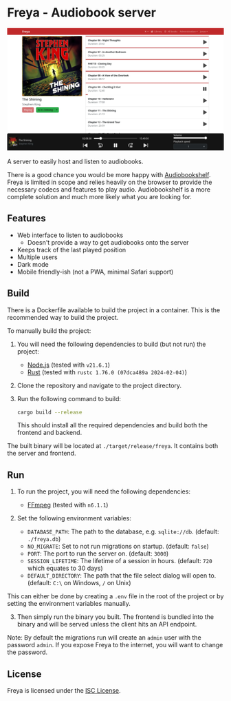 # Freya - Audiobook server

![Book details view of in the Freya web frontend](./freya.webp)

A server to easily host and listen to audiobooks.

There is a good chance you would be more happy with [Audiobookshelf](https://github.com/advplyr/audiobookshelf).
Freya is limited in scope and relies heavily on the browser to provide the necessary
codecs and features to play audio. Audiobookshelf is a more complete solution and much more
likely what you are looking for.

## Features

- Web interface to listen to audiobooks
  - Doesn't provide a way to get audiobooks onto the server
- Keeps track of the last played position
- Multiple users
- Dark mode
- Mobile friendly-ish (not a PWA, minimal Safari support)

## Build

There is a Dockerfile available to build the project in a container. This is the recommended way to
build the project.

To manually build the project:

1. You will need the following dependencies to build (but not run) the project:

   - [Node.js](https://nodejs.org/en/) (tested with `v21.6.1`)
   - [Rust](https://www.rust-lang.org/tools/install) (tested with `rustc 1.76.0 (07dca489a 2024-02-04)`)

2. Clone the repository and navigate to the project directory.

3. Run the following command to build:

   ```bash
   cargo build --release
   ```

   This should install all the required dependencies and build both the frontend and backend.

The built binary will be located at `./target/release/freya`. It contains both the server and
frontend.

## Run

1. To run the project, you will need the following dependencies:

   - [FFmpeg](https://ffmpeg.org/download.html) (tested with `n6.1.1`)

2. Set the following environment variables:
   - `DATABASE_PATH`: The path to the database, e.g. `sqlite://db`. (default: `./freya.db`)
   - `NO_MIGRATE`: Set to not run migrations on startup. (default: `false`)
   - `PORT`: The port to run the server on. (default: `3000`)
   - `SESSION_LIFETIME`: The lifetime of a session in hours. (default: `720` which equates to 30 days)
   - `DEFAULT_DIRECTORY`: The path that the file select dialog will open to. (default: `C:\` on Windows, `/` on Unix)

This can either be done by creating a `.env` file in the root of the project or by setting the
environment variables manually.

3. Then simply run the binary you built. The frontend is bundled into the binary and will be served
   unless the client hits an API endpoint.

Note: By default the migrations run will create an `admin` user with the password `admin`. If you expose Freya
to the internet, you will want to change the password.

## License

Freya is licensed under the [ISC License](./LICENSE).

